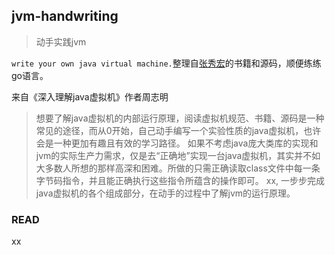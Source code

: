 ## jvm-handwriting
>动手实践jvm

`write your own java virtual machine.`整理自[张秀宏](https://github.com/zxh0)的书籍和源码，顺便练练go语言。


来自《深入理解java虚拟机》作者周志明
>想要了解java虚拟机的内部运行原理，阅读虚拟机规范、书籍、源码是一种常见的途径，而从0开始，自己动手编写一个实验性质的java虚拟机，也许会是一种更加有趣且有效的学习路径。
如果不考虑java庞大类库的实现和jvm的实际生产力需求，仅是去“正确地”实现一台java虚拟机，其实并不如大多数人所想的那样高深和困难。所做的只需正确读取class文件中每一条字节码指令，并且能正确执行这些指令所蕴含的操作即可。
xx, 一步步完成java虚拟机的各个组成部分，在动手的过程中了解jvm的运行原理。


### READ
xx
